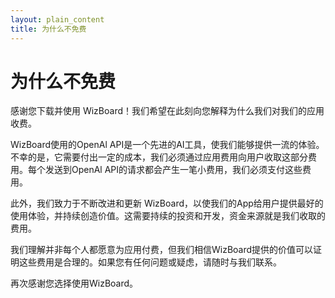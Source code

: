 ```yaml
---
layout: plain_content
title: 为什么不免费
---
```

# 为什么不免费

感谢您下载并使用 WizBoard！我们希望在此刻向您解释为什么我们对我们的应用收费。

WizBoard使用的OpenAl API是一个先进的AI工具，使我们能够提供一流的体验。不幸的是，它需要付出一定的成本，我们必须通过应用费用向用户收取这部分费用。每个发送到OpenAl API的请求都会产生一笔小费用，我们必须支付这些费用。

此外，我们致力于不断改进和更新 WizBoard，以使我们的App给用户提供最好的使用体验，并持续创造价值。这需要持续的投资和开发，资金来源就是我们收取的费用。

我们理解并非每个人都愿意为应用付费，但我们相信WizBoard提供的价值可以证明这些费用是合理的。如果您有任何问题或疑虑，请随时与我们联系。

再次感谢您选择使用WizBoard。